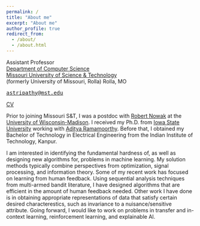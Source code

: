 ```yaml
---
permalink: /
title: "About me"
excerpt: "About me"
author_profile: true
redirect_from: 
  - /about/
  - /about.html
---
```


Assistant Professor  
[Department of Computer Science](https://cs.mst.edu)  
[Missouri University of Science & Technology](https://mst.edu)  
(formerly University of Missouri, Rolla)
Rolla, MO

<kbd> astripathy@mst.edu </kbd>

<a href="https://astripathy.github.io/files/tripathy_CV_May22.pdf">CV</a>

Prior to joining Missouri S&T, I was a postdoc with [Robert Nowak](https://nowak.ece.wisc.edu/) at the [University of Wisconsin-Madison](http://www.wisc.edu). I received my Ph.D. from [Iowa State University](http://www.iastate.edu) working with [Aditya Ramamoorthy](http://www.ece.iastate.edu/adityar/). Before that, I obtained my Bachelor of Technology in Electrical Engineering from the Indian Institute of Technology, Kanpur.



I am interested in identifying the fundamental hardness of, as well as designing new algorithms for, problems in machine learning. 
My solution methods typically combine perspectives from optimization, signal processing, and information theory. 
Some of my recent work has focused on learning from human feedback. Using sequential analysis techniques from multi-armed bandit literature, I have designed algorithms that are efficient in the amount of human feedback needed. Other work I have done is in obtaining appropriate representations of data that satisfy certain desired characterestics, such as invariance to a nuisance/sensitive attribute. Going forward, I would like to work on problems in transfer and in-context learning, reinforcement learning, and explainable AI. 

<!-- 
Students with good mathematical background interested in pursuing a Ph.D. or M.S. thesis are encouraged to contact me via email.


I aim to develop a core undergraduate course titled _Principles of Machine Learning and AI_ over the next couple of years. With increasing interest among students and their potential employers in seeing if they have taken such a course, I believe it will be a solid addition to the Computer Science curriculum at Missouri S&T. 

I am a member of IEEE and ACM professional societies. I have been consistently asked to review articles in leading journals and conferences such as IEEE Transactions on Information Theory, IEEE Transactions on Signal Processing, Advances in Neural Information Processing Systems (_NeurIPS_), International Conference on Machine Learning (_ICML_), AAAI Conference on Artificial Intelligence, and others.  
-->